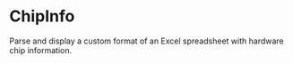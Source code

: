 # ChipInfo
Parse and display a custom format of an Excel spreadsheet with hardware chip information.
